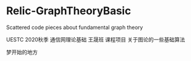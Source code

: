 # Relic-GraphTheoryBasic

Scattered code pieces about fundamental graph theory

UESTC 2020秋季 通信网理论基础 王晟班 课程项目 关于图论的一些基础算法

梦开始的地方
